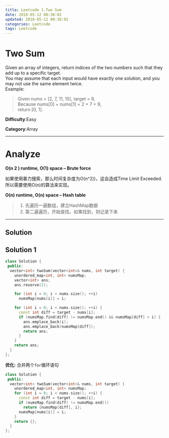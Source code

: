 ```yaml
---
title: Leetcode 1.Two Sum
date: 2018-05-12 00:38:02
updated: 2018-05-12 00:38:02
categories: Leetcode
tags: Leetcode
---
```


# Two Sum

Given an array of integers, return indices of the two numbers such that they add up to a specific target.  
You may assume that each input would have exactly one solution, and you may not use the same element twice.  
Example:  
> Given nums = [2, 7, 11, 15], target = 9,  
> Because nums[0] + nums[1] = 2 + 7 = 9,  
> return [0, 1]. 

**Difficulty**:Easy

**Category**:Array

<!-- more -->

****

# Analyze

**O(n 2 ) runtime, O(1) space – Brute force**

如果使用暴力搜索，那么时间复杂度为O(n^2))，这会造成Time Limit Exceeded. 所以需要使用O(n)的算法来实现。  

**O(n) runtime, O(n) space – Hash table**

> 1. 先遍历一遍数组，建立HashMap数据
> 2. 第二遍遍历，开始查找，如果找到，则记录下来

<!--more-->

****

## Solution

## Solution 1

```cpp
class Solution {
 public:
  vector<int> twoSum(vector<int>& nums, int target) {
    unordered_map<int, int> numsMap;
    vector<int> ans;
    ans.reserve(2);

    for (int i = 0; i < nums.size(); ++i)
      numsMap[nums[i]] = i;

    for (int i = 0; i < nums.size(); ++i) {
      const int diff = target - nums[i];
      if (numsMap.find(diff) != numsMap.end() && numsMap[diff] > i) {
        ans.emplace_back(i);
        ans.emplace_back(numsMap[diff]);
        return ans;
      }
    }
    return ans;
  }
};
```

**优化:** 合并两个`for`循环语句

```cpp
class Solution {
 public:
  vector<int> twoSum(vector<int>& nums, int target) {
    unordered_map<int, int> numsMap;
    for (int i = 0; i < nums.size(); ++i) {
      const int diff = target - nums[i];
      if (numsMap.find(diff) != numsMap.end())
        return {numsMap[diff], i};
      numsMap[nums[i]] = i;
    }
    return {};
  }
};
```